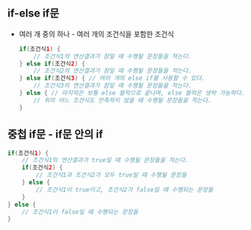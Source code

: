## if-else if문

- 여러 개 중의 하나 - 여러 개의 조건식을 포함한 조건식
    
    ```java
    if(조건식1) {
    	// 조건식1의 연산결과가 참일 때 수행될 문장들을 적는다.
    } else if(조건식2) {
    	// 조건식2의 연산결과가 참일 때 수행될 문장들을 적는다.
    } else if(조건식3) { // 여러 개의 else if를 사용할 수 있다.
    	// 조건식3의 연산결과가 참일 때 수행될 문장들을 적는다.
    } else { // 마지막은 보통 else 블럭으로 끝나며, else 블럭은 생략 가능하다.
    	// 위의 어느 조건식도 만족하지 않을 때 수행될 문장들을 적는다.
    }
    ```
    

## 중첩 if문 - if문 안의 if

```java
if(조건식1) {
	// 조건식1의 연산결과가 true일 때 수행될 문장들을 적는다.
	if(조건식2) {
		// 조건식1과 조건식2가 모두 true일 때 수행될 문장들
	} else {
		// 조건식1이 true이고, 조건식2가 false일 때 수행되는 문장들
	}
} else {
	// 조건식1이 false일 때 수행되는 문장들
}
```
